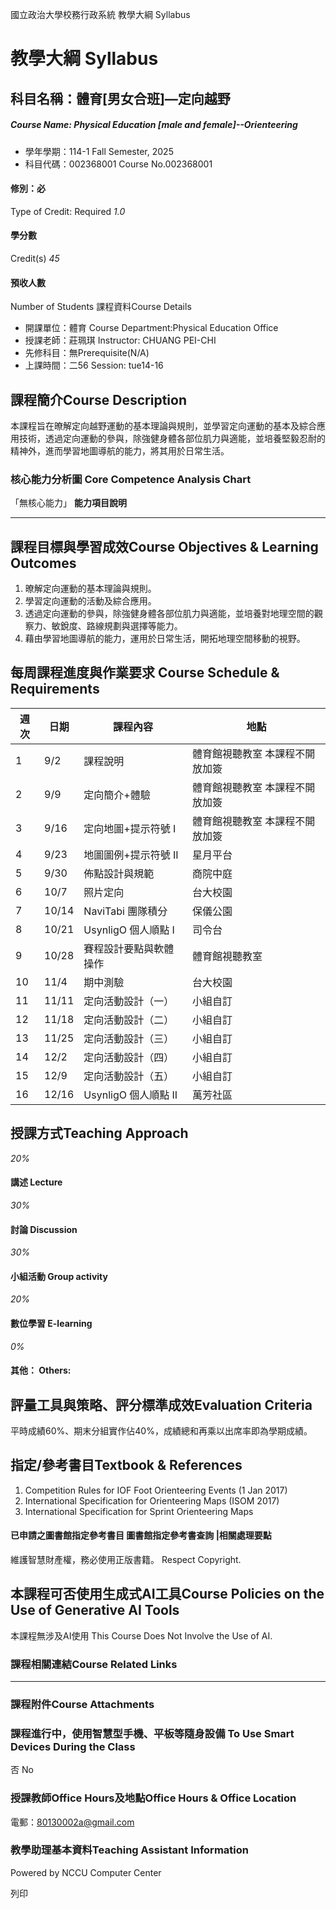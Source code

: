 國立政治大學校務行政系統 教學大綱 Syllabus
# 教學大綱 Syllabus
##  科目名稱：體育[男女合班]—定向越野
#####  Course Name: Physical Education [male and female]--Orienteering
  * 學年學期：114-1 Fall Semester, 2025 
  * 科目代碼：002368001 Course No.002368001


#### 修別：必
Type of Credit: Required 
_1.0_
#### 學分數
Credit(s)
_45_
#### 預收人數
Number of Students
課程資料Course Details
  * 開課單位：體育 Course Department:Physical Education Office 
  * 授課老師：莊珮琪 Instructor: CHUANG PEI-CHI 
  * 先修科目：無Prerequisite(N/A)
  * 上課時間：二56 Session: tue14-16


##  課程簡介Course Description
本課程旨在暸解定向越野運動的基本理論與規則，並學習定向運動的基本及綜合應用技術，透過定向運動的參與，除強健身體各部位肌力與適能，並培養堅毅忍耐的精神外，進而學習地圖導航的能力，將其用於日常生活。
###  核心能力分析圖 Core Competence Analysis Chart
「無核心能力」 
**能力項目說明**
* * *
##  課程目標與學習成效Course Objectives & Learning Outcomes 
1. 暸解定向運動的基本理論與規則。
2. 學習定向運動的活動及綜合應用。
3. 透過定向運動的參與，除強健身體各部位肌力與適能，並培養對地理空間的觀察力、敏銳度、路線規劃與選擇等能力。
4. 藉由學習地圖導航的能力，運用於日常生活，開拓地理空間移動的視野。
##  每周課程進度與作業要求 Course Schedule & Requirements
週次 |  日期 |  課程內容 |  地點  
---|---|---|---  
1 |  9/2 |  課程說明 |  體育館視聽教室 本課程不開放加簽  
2 |  9/9 |  定向簡介+體驗 |  體育館視聽教室 本課程不開放加簽  
3 |  9/16 |  定向地圖+提示符號 I |  體育館視聽教室 本課程不開放加簽  
4 |  9/23 |  地圖圖例+提示符號 II |  星月平台  
5 |  9/30 |  佈點設計與規範 |  商院中庭  
6 |  10/7 |  照片定向 |  台大校園  
7 |  10/14 |  NaviTabi 團隊積分 |  保儀公園  
8 |  10/21 |  UsynligO 個人順點 I |  司令台  
9 |  10/28 |  賽程設計要點與軟體操作 |  體育館視聽教室  
10 |  11/4 |  期中測驗 |  台大校園  
11 |  11/11 |  定向活動設計（一） |  小組自訂  
12 |  11/18 |  定向活動設計（二） |  小組自訂  
13 |  11/25 |  定向活動設計（三） |  小組自訂  
14 |  12/2 |  定向活動設計（四） |  小組自訂  
15 |  12/9 |  定向活動設計（五） |  小組自訂  
16 |  12/16 |  UsynligO 個人順點 II |  萬芳社區  
##  授課方式Teaching Approach
_20%_
####  講述 Lecture
_30%_
####  討論 Discussion
_30%_
####  小組活動 Group activity
_20%_
####  數位學習 E-learning
_0%_
####  其他： Others:
##  評量工具與策略、評分標準成效Evaluation Criteria
平時成績60%、期末分組實作佔40%，成績總和再乘以出席率即為學期成績。
##  指定/參考書目Textbook & References
  1. Competition Rules for IOF Foot Orienteering Events (1 Jan 2017)
  2. International Specification for Orienteering Maps (ISOM 2017)
  3. International Specification for Sprint Orienteering Maps


####  已申請之圖書館指定參考書目  圖書館指定參考書查詢 |相關處理要點
維護智慧財產權，務必使用正版書籍。 Respect Copyright.
##  本課程可否使用生成式AI工具Course Policies on the Use of Generative AI Tools
本課程無涉及AI使用 This Course Does Not Involve the Use of AI.
###  課程相關連結Course Related Links
* * *
###  課程附件Course Attachments
###  課程進行中，使用智慧型手機、平板等隨身設備 To Use Smart Devices During the Class
否  No
###  授課教師Office Hours及地點Office Hours & Office Location
電郵：80130002a@gmail.com
###  教學助理基本資料Teaching Assistant Information
Powered by NCCU Computer Center
  
列印
